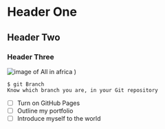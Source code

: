 # Header One
## Header Two
### Header Three

![image of All in africa](https://github.com/NoubissiViany/skills-communicate-using-markdown/assets/95907776/443199be-4f4d-4ae9-90cf-96526b78c3fc)
)

```
$ git Branch
Know which branch you are, in your Git repository
```
- [ ] Turn on GitHub Pages
- [ ] Outline my portfolio
- [ ] Introduce myself to the world
